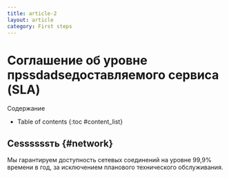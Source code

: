 ```yaml
---
title: article-2
layout: article
category: First steps
---
```



Соглашение об уровне прssdadsедоставляемого сервиса (SLA)
===================================================


Содержание

* Table of contents
{:toc #content_list}




Сеssssssть {#network}
---------------

Мы гарантируем доступность сетевых соединений на уровне 99,9% времени в год, за исключением планового технического обслуживания.